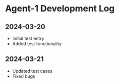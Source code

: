 # Agent-1 Development Log

## 2024-03-20
- Initial test entry
- Added test functionality

## 2024-03-21
- Updated test cases
- Fixed bugs
